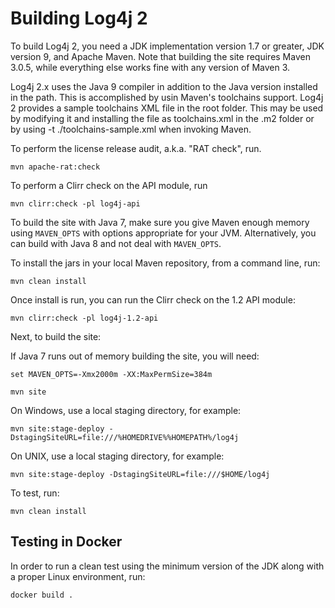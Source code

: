 <!---
 Licensed to the Apache Software Foundation (ASF) under one or more
 contributor license agreements.  See the NOTICE file distributed with
 this work for additional information regarding copyright ownership.
 The ASF licenses this file to You under the Apache License, Version 2.0
 (the "License"); you may not use this file except in compliance with
 the License.  You may obtain a copy of the License at

      http://www.apache.org/licenses/LICENSE-2.0

 Unless required by applicable law or agreed to in writing, software
 distributed under the License is distributed on an "AS IS" BASIS,
 WITHOUT WARRANTIES OR CONDITIONS OF ANY KIND, either express or implied.
 See the License for the specific language governing permissions and
 limitations under the License.
-->
# Building Log4j 2
  
To build Log4j 2, you need a JDK implementation version 1.7 or greater, JDK 
version 9, and Apache Maven.
Note that building the site requires Maven 3.0.5, while everything else works
fine with any version of Maven 3.

Log4j 2.x uses the Java 9 compiler in addition to 
the Java version installed in the path. This is accomplished by usin Maven's toolchains support.
Log4j 2 provides a sample toolchains XML file in the root folder. This may be used by
modifying it and installing the file as toolchains.xml in the .m2 folder or by using 
-t ./toolchains-sample.xml when invoking Maven.

To perform the license release audit, a.k.a. "RAT check", run.

    mvn apache-rat:check

To perform a Clirr check on the API module, run

    mvn clirr:check -pl log4j-api

To build the site with Java 7, make sure you give Maven enough memory using 
`MAVEN_OPTS` with options appropriate for your JVM. Alternatively, you can 
build with Java 8 and not deal with `MAVEN_OPTS`. 

To install the jars in your local Maven repository, from a command line, run:

    mvn clean install

Once install is run, you can run the Clirr check on the 1.2 API module:

    mvn clirr:check -pl log4j-1.2-api

Next, to build the site:

If Java 7 runs out of memory building the site, you will need:

    set MAVEN_OPTS=-Xmx2000m -XX:MaxPermSize=384m

    mvn site

On Windows, use a local staging directory, for example:

    mvn site:stage-deploy -DstagingSiteURL=file:///%HOMEDRIVE%%HOMEPATH%/log4j

On UNIX, use a local staging directory, for example:

    mvn site:stage-deploy -DstagingSiteURL=file:///$HOME/log4j

To test, run:

    mvn clean install

## Testing in Docker

In order to run a clean test using the minimum version of the JDK along with a
proper Linux environment, run:

    docker build .
